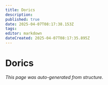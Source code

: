 ```yaml
---
title: Dorics
description: 
published: true
date: 2025-04-07T08:17:38.153Z
tags: 
editor: markdown
dateCreated: 2025-04-07T08:17:35.895Z
---
```


# Dorics

*This page was auto-generated from structure.*
